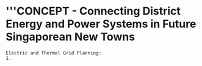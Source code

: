 # '''CONCEPT - Connecting District Energy and Power Systems in Future Singaporean New Towns
    Electric and Thermal Grid Planning:
    1.